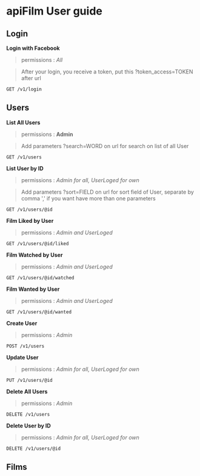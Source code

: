 # apiFilm User guide

## Login
**Login with Facebook** 

> permissions : *All*

> After your login, you receive a token, put this ?token_access=TOKEN after url
```
GET /v1/login
```

## Users
**List All Users**

> permissions : **Admin**

> Add parameters ?search=WORD on url for search on list of all User
```
GET /v1/users
```

**List User by ID**

> permissions : *Admin for all, UserLoged for own*

> Add parameters ?sort=FIELD on url for sort field of User, separate by comma ',' if you want have more than one parameters
```
GET /v1/users/@id
```

**Film Liked by User**

> permissions : *Admin and UserLoged*
```
GET /v1/users/@id/liked
```

**Film Watched by User**

> permissions : *Admin and UserLoged*
```
GET /v1/users/@id/watched
```

**Film Wanted by User**

> permissions : *Admin and UserLoged*
```
GET /v1/users/@id/wanted
```

**Create User**

> permissions : *Admin*
```
POST /v1/users
```

**Update User**

> permissions : *Admin for all, UserLoged for own*
```
PUT /v1/users/@id
```

**Delete All Users**

> permissions : *Admin*
```
DELETE /v1/users
```

**Delete User by ID**

> permissions : *Admin for all, UserLoged for own*
```
DELETE /v1/users/@id
```

## Films